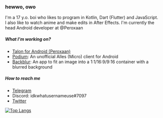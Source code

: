 ### hewwo, owo

I'm a 17 y.o. boi who likes to program in Kotlin, Dart (Flutter) and JavaScript. I also like to watch anime and make edits in After Effects. I'm currently the head Android developer at @Peroxaan

##### What I'm working on?

- [Talon for Android (Peroxaan)](https://peroxaan.com/Talon)
- [Podium](https://github.com/idkwhatusernameuse/Podium): An unofficial Alles (Micro) client for Android
- [Backblur](https://github.com/idkwhatusernameuse/Backblur): An app to fit an image into a 1:1/16:9/9:16 container with a blurred background

##### How to reach me

- [Telegram](https://t.me/idkwhatusernameuse)
- Discord: idkwhatusernameuse#7097
- [Twitter](https://twitter.com/idkwuu)

[![Top Langs](https://github-readme-stats.vercel.app/api/top-langs/?username=idkwhatusernameuse)](https://github.com/anuraghazra/github-readme-stats)
